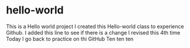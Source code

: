 # hello-world
This is a Hello world project
I created this Hello-world class to experience Github.
I added this line to see if there is a change
I revised this 4th time
Today I go back to practice on thi GitHub
Ten ten ten
